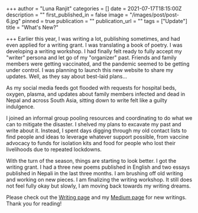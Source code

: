 +++
author = "Luna Ranjit"
categories = []
date = 2021-07-17T18:15:00Z
description = ""
first_published_in = false
image = "/images/post/post-6.jpg"
pinned = true
publication = ""
publication_url = ""
tags = ["Update"]
title = "What's New?"

+++
Earlier this year, I was writing a lot, publishing sometimes, and had even applied for a writing grant. I was translating  a book of poetry. I was developing a writing workshop. I had finally felt ready to fully accept my "writer" persona and let go of my "organizer" past. Friends and family members were getting vaccinated, and the pandemic seemed to be getting under control. I was planning to launch this new website to share my updates. Well, as they say about best-laid plans...

As my social media feeds got flooded with requests for hospital beds, oxygen, plasma, and updates about family members infected and dead in Nepal and across South Asia, sitting down to write felt like a guilty indulgence.

I joined an informal group pooling resources and coordinating to do what we can to mitigate the disaster. I shelved my plans to excavate my past and write about it. Instead, I spent days digging through my old contact lists to find people and ideas to leverage whatever support possible, from vaccine advocacy to funds for isolation kits and food for people who lost their livelihoods due to repeated lockdowns.

With the turn of the season, things are starting to look better. I got the writing grant. I had a three new poems published in English and two essays published in Nepali in the last three months. I am brushing off old writing and working on new pieces. I am finalizing the writing workshop. It still does not feel fully okay but slowly, I am moving back towards my writing dreams. 

Please check out the [Writing page](https://www.lunaranjit.com/write/) and my [Medium page](https://lunaranjit.medium.com/) for new writings. Thank you for reading! 